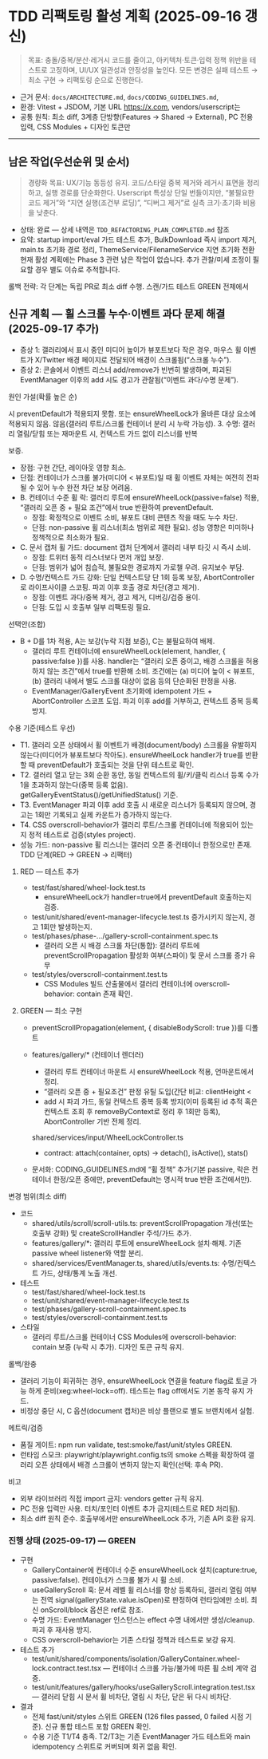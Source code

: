 # TDD 리팩토링 활성 계획 (2025-09-16 갱신)

> 목표: 충돌/중복/분산·레거시 코드를 줄이고, 아키텍처·토큰·입력 정책 위반을
> 테스트로 고정하며, UI/UX 일관성과 안정성을 높인다. 모든 변경은 실패 테스트 →
> 최소 구현 → 리팩토링 순으로 진행한다.

- 근거 문서: `docs/ARCHITECTURE.md`, `docs/CODING_GUIDELINES.md`,
- 환경: Vitest + JSDOM, 기본 URL https://x.com, vendors/userscript는
- 공통 원칙: 최소 diff, 3계층 단방향(Features → Shared → External), PC 전용
  입력, CSS Modules + 디자인 토큰만

---

<!-- 0) 현재 상태 점검 요약: 완료 로그(TDD_REFACTORING_PLAN_COMPLETED.md)로 이관됨 -->

## 남은 작업(우선순위 및 순서)

> 경량화 목표: UX/기능 동등성 유지. 코드/스타일 중복 제거와 레거시 표면을
> 정리하고, 실행 경로를 단순화한다. Userscript 특성상 단일 번들이지만, “불필요한
> 코드 제거”와 “지연 실행(조건부 로딩)”, “디버그 제거”로 실측 크기·초기화 비용을
> 낮춘다.

- 상태: 완료 — 상세 내역은 `TDD_REFACTORING_PLAN_COMPLETED.md` 참조
- 요약: startup import/eval 가드 테스트 추가, BulkDownload 즉시 import 제거,
  main.ts 초기화 경로 정리, ThemeService/FilenameService 지연 초기화 전환 현재
  활성 계획에는 Phase 3 관련 남은 작업이 없습니다. 추가 관찰/미세 조정이 필요할
  경우 별도 이슈로 추적합니다.

롤백 전략: 각 단계는 독립 PR로 최소 diff 수행. 스캔/가드 테스트 GREEN 전제에서

## <!-- 부록(SOURCE PATH RENAME / CLEANUP PLAN): 완료 로그로 이관됨 -->

<!-- “초기 페인트 시 툴바 투명” 이슈는 완료되어 완료 로그(TDD_REFACTORING_PLAN_COMPLETED.md)로 이관되었습니다. 활성 계획에서는 제외합니다. -->

## 신규 계획 — 휠 스크롤 누수·이벤트 과다 문제 해결 (2025-09-17 추가)

- 증상 1: 갤러리에서 표시 중인 미디어 높이가 뷰포트보다 작은 경우, 마우스 휠
  이벤트가 X/Twitter 배경 페이지로 전달되어 배경이 스크롤됨(“스크롤 누수”).
- 증상 2: 콘솔에서 이벤트 리스너 add/remove가 빈번히 발생하며, 파괴된
  EventManager 이후의 add 시도 경고가 관찰됨(“이벤트 과다/수명 문제”).

원인 가설(확률 높은 순)

시 preventDefault가 적용되지 못함. 또는 ensureWheelLock가 올바른 대상 요소에
적용되지 않음. 않음(갤러리 루트/스크롤 컨테이너 분리 시 누락 가능성). 3. 수명:
갤러리 열림/닫힘 또는 재마운트 시, 컨텍스트 가드 없이 리스너를 반복

보증.

- 장점: 구현 간단, 레이아웃 영향 최소.
- 단점: 컨테이너가 스크롤 불가(미디어 < 뷰포트)일 때 휠 이벤트 자체는 여전히
  전파될 수 있어 누수 완전 차단 보장 어려움.
- B. 컨테이너 수준 휠 락: 갤러리 루트에 ensureWheelLock(passive=false) 적용,
  “갤러리 오픈 중 + 필요 조건”에서 true 반환하여 preventDefault.
  - 장점: 확정적으로 이벤트 소비, 뷰포트 대비 콘텐츠 작을 때도 누수 차단.
  - 단점: non-passive 휠 리스너(최소 범위로 제한 필요). 성능 영향은 미미하나
    정책적으로 최소화가 필요.
- C. 문서 캡처 휠 가드: document 캡처 단계에서 갤러리 내부 타깃 시 즉시 소비.
  - 장점: 트위터 동적 리스너보다 먼저 개입 보장.
  - 단점: 범위가 넓어 침습적, 불필요한 경로까지 가로챌 우려. 유지보수 부담.
- D. 수명/컨텍스트 가드 강화: 단일 컨텍스트당 단 1회 등록 보장, AbortController
  로 라이프사이클 스코핑. 파괴 이후 호출 경로 차단(경고 제거).
  - 장점: 이벤트 과다/중복 제거, 경고 제거, 디버깅/검증 용이.
  - 단점: 도입 시 호출부 일부 리팩토링 필요.

선택안(조합)

- B + D를 1차 적용, A는 보강(누락 지점 보증), C는 불필요하여 배제.
  - 갤러리 루트 컨테이너에 ensureWheelLock(element, handler, { passive:false
    })를 사용. handler는 “갤러리 오픈 중이고, 배경 스크롤을 허용하지 않는
    조건”에서 true를 반환해 소비. 조건에는 (a) 미디어 높이 < 뷰포트, (b) 갤러리
    내에서 별도 스크롤 대상이 없음 등의 단순화된 판정을 사용.
  - EventManager/GalleryEvent 초기화에 idempotent 가드 + AbortController 스코프
    도입. 파괴 이후 add를 거부하고, 컨텍스트 중복 등록 방지.

수용 기준(테스트 우선)

- T1. 갤러리 오픈 상태에서 휠 이벤트가 배경(document/body) 스크롤을 유발하지
  않는다(미디어가 뷰포트보다 작아도). ensureWheelLock handler가 true를 반환할 때
  preventDefault가 호출되는 것을 단위 테스트로 확인.
- T2. 갤러리 열고 닫는 3회 순환 동안, 동일 컨텍스트의 휠/키/클릭 리스너 등록
  수가 1을 초과하지 않는다(중복 등록 없음).
  getGalleryEventStatus()/getUnifiedStatus() 기준.
- T3. EventManager 파괴 이후 add 호출 시 새로운 리스너가 등록되지 않으며, 경고는
  1회만 기록되고 실제 카운트가 증가하지 않는다.
- T4. CSS overscroll-behavior가 갤러리 루트/스크롤 컨테이너에 적용되어 있는지
  정적 테스트로 검증(styles project).
- 성능 가드: non-passive 휠 리스너는 갤러리 오픈 중·컨테이너 한정으로만 존재.
  TDD 단계(RED → GREEN → 리팩터)

1. RED — 테스트 추가
   - test/fast/shared/wheel-lock.test.ts
     - ensureWheelLock가 handler=true에서 preventDefault 호출하는지 검증.
   - test/unit/shared/event-manager-lifecycle.test.ts 증가시키지 않는지, 경고
     1회만 발생하는지.
   - test/phases/phase-…/gallery-scroll-containment.spec.ts
     - 갤러리 오픈 시 배경 스크롤 차단(통합): 갤러리 루트에
       preventScrollPropagation 활성화 여부(스파이) 및 문서 스크롤 증가 유무
   - test/styles/overscroll-containment.test.ts
     - CSS Modules 빌드 산출물에서 갤러리 컨테이너에 overscroll-behavior:
       contain 존재 확인.

2. GREEN — 최소 구현
   - preventScrollPropagation(element, { disableBodyScroll: true })를 디폴트
   - features/gallery/\* (컨테이너 렌더러)
     - 갤러리 루트 컨테이너 마운트 시 ensureWheelLock 적용, 언마운트에서 정리.
     - “갤러리 오픈 중 + 필요조건” 판정 유틸 도입(간단 비교: clientHeight <
     - add 시 파괴 가드, 동일 컨텍스트 중복 등록 방지(이미 등록된 id 추적 혹은
       컨텍스트 조회 후 removeByContext로 정리 후 1회만 등록), AbortController
       기반 전체 정리.

     shared/services/input/WheelLockController.ts
     - contract: attach(container, opts) → detach(), isActive(), stats()

   - 문서화: CODING_GUIDELINES.md에 “휠 정책” 추가(기본 passive, 락은 컨테이너
     한정/오픈 중에만, preventDefault는 명시적 true 반환 조건에서만).

변경 범위(최소 diff)

- 코드
  - shared/utils/scroll/scroll-utils.ts: preventScrollPropagation 개선(또는
    호출부 강화) 및 createScrollHandler 주석/가드 추가.
  - features/gallery/\*: 갤러리 루트에 ensureWheelLock 설치·해제. 기존 passive
    wheel listener와 역할 분리.
  - shared/services/EventManager.ts, shared/utils/events.ts: 수명/컨텍스트 가드,
    상태/통계 노출 개선.
- 테스트
  - test/fast/shared/wheel-lock.test.ts
  - test/unit/shared/event-manager-lifecycle.test.ts
  - test/phases/gallery-scroll-containment.spec.ts
  - test/styles/overscroll-containment.test.ts
- 스타일
  - 갤러리 루트/스크롤 컨테이너 CSS Modules에 overscroll-behavior: contain 보증
    (누락 시 추가). 디자인 토큰 규칙 유지.

롤백/완충

- 갤러리 기능이 회귀하는 경우, ensureWheelLock 연결을 feature flag로 토글 가능
  하게 준비(xeg:wheel-lock=off). 테스트는 flag off에서도 기본 동작 유지 가드.
- 비정상 중단 시, C 옵션(document 캡처)은 비상 플랜으로 별도 브랜치에서 실험.

메트릭/검증

- 품질 게이트: npm run validate, test:smoke/fast/unit/styles GREEN.
- 런타임 스모크: playwright/playwright.config.ts의 smoke 스펙을 확장하여 갤러리
  오픈 상태에서 배경 스크롤이 변하지 않는지 확인(선택: 후속 PR).

비고

- 외부 라이브러리 직접 import 금지: vendors getter 규칙 유지.
- PC 전용 입력만 사용. 터치/포인터 이벤트 추가 금지(테스트로 RED 처리됨).
- 최소 diff 원칙 준수. 호출부에서만 ensureWheelLock 추가, 기존 API 호환 유지.

### 진행 상태 (2025-09-17) — GREEN

- 구현
  - GalleryContainer에 컨테이너 수준 ensureWheelLock 설치(capture:true,
    passive:false). 컨테이너가 스크롤 불가 시 휠 소비.
  - useGalleryScroll 훅: 문서 레벨 휠 리스너를 항상 등록하되, 갤러리 열림 여부는
    전역 signal(galleryState.value.isOpen)로 판정하여 런타임에만 소비. 최신
    onScroll/block 옵션은 ref로 참조.
  - 수명 가드: EventManager 인스턴스는 effect 수명 내에서만 생성/cleanup. 파괴
    후 재사용 방지.
  - CSS overscroll-behavior는 기존 스타일 정책과 테스트로 보강 유지.
- 테스트 추가
  - test/unit/shared/components/isolation/GalleryContainer.wheel-lock.contract.test.tsx
    — 컨테이너 스크롤 가능/불가에 따른 휠 소비 계약 검증.
  - test/unit/features/gallery/hooks/useGalleryScroll.integration.test.tsx —
    갤러리 닫힘 시 문서 휠 비차단, 열림 시 차단, 닫은 뒤 다시 비차단.
- 결과
  - 전체 fast/unit/styles 스위트 GREEN (126 files passed, 0 failed 시점 기준).
    신규 통합 테스트 포함 GREEN 확인.
  - 수용 기준 T1/T4 충족. T2/T3는 기존 EventManager 가드 테스트와 main
    idempotency 스위트로 커버되며 회귀 없음 확인.
